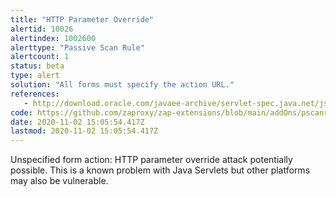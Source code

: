 ```yaml
---
title: "HTTP Parameter Override"
alertid: 10026
alertindex: 1002600
alerttype: "Passive Scan Rule"
alertcount: 1
status: beta
type: alert
solution: "All forms must specify the action URL."
references:
   - http://download.oracle.com/javaee-archive/servlet-spec.java.net/jsr340-experts/att-0317/OnParameterPollutionAttacks.pdf
code: https://github.com/zaproxy/zap-extensions/blob/main/addOns/pscanrulesBeta/src/main/java/org/zaproxy/zap/extension/pscanrulesBeta/ServletParameterPollutionScanRule.java
date: 2020-11-02 15:05:54.417Z
lastmod: 2020-11-02 15:05:54.417Z
---
```

Unspecified form action: HTTP parameter override attack potentially possible. This is a known problem with Java Servlets but other platforms may also be vulnerable.
